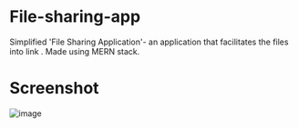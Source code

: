 # File-sharing-app

Simplified 'File Sharing Application'-  an application that facilitates the files into link . Made using MERN stack.

# Screenshot

![image](https://github.com/Harshkh87/File-sharing-app/assets/110453465/cc835d74-7bd1-404e-82e3-92f631ff2495)
